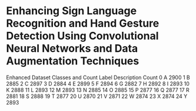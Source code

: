 # Enhancing Sign Language Recognition and Hand Gesture Detection Using Convolutional Neural Networks and Data Augmentation Techniques

Enhanced Dataset Classes and Count
Label	Description	Count
0	A	2900
1	B	2885
2	C	2897
3	D	2884
4	E	2899
5	F	2894
6	G	2882
7	H	2892
8	I	2893
10	K	2888
11	L	2893
12	M	2893
13	N	2885
14	O	2885
15	P	2877
16	Q	2877
17	R	2881
18	S	2888
19	T	2877
20	U	2870
21	V	2871
22	W	2874
23	X	2874
24	Y	2893
